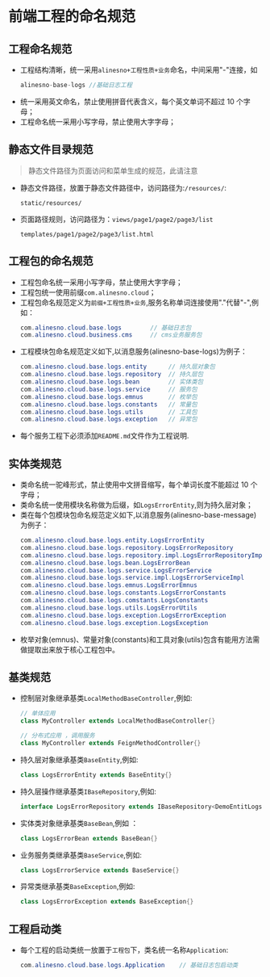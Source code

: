 # 前端工程的命名规范

## 工程命名规范

- 工程结构清晰，统一采用`alinesno+工程性质+业务`命名，中间采用"-"连接，如
  ```java
  alinesno-base-logs //基础日志工程
  ```
- 统一采用英文命名，禁止使用拼音代表含义，每个英文单词不超过 10 个字母；
- 工程命名统一采用小写字母，禁止使用大字字母；

## 静态文件目录规范

> 静态文件路径为页面访问和菜单生成的规范，此请注意

- 静态文件路径，放置于静态文件路径中，访问路径为:`/resources/`:
  ```
  static/resources/
  ```
- 页面路径规则，访问路径为：`views/page1/page2/page3/list`
  ```
  templates/page1/page2/page3/list.html
  ```

## 工程包的命名规范

- 工程包命名统一采用小写字母，禁止使用大字字母；
- 工程包统一使用前缀`com.alinesno.cloud`；
- 工程包命名规范定义为`前缀+工程性质+业务`,服务名称单词连接使用"."代替"-",例如：
  ```java
  com.alinesno.cloud.base.logs        // 基础日志包
  com.alinesno.cloud.business.cms     // cms业务服务包
  ```
- 工程模块包命名规范定义如下,以消息服务(alinesno-base-logs)为例子：
  ```java
  com.alinesno.cloud.base.logs.entity      // 持久层对象包
  com.alinesno.cloud.base.logs.repository  // 持久层包
  com.alinesno.cloud.base.logs.bean        // 实体类包
  com.alinesno.cloud.base.logs.service     // 服务包
  com.alinesno.cloud.base.logs.emnus       // 枚举包
  com.alinesno.cloud.base.logs.constants   // 常量包
  com.alinesno.cloud.base.logs.utils       // 工具包
  com.alinesno.cloud.base.logs.exception   // 异常包
  ```
- 每个服务工程下必须添加`README.md`文件作为工程说明.

## 实体类规范

- 类命名统一驼峰形式，禁止使用中文拼音缩写，每个单词长度不能超过 10 个字母；
- 类命名统一使用模块名称做为后缀，如`LogsErrorEntity`,则为持久层对象；
- 类在每个包模块包命名规范定义如下,以消息服务(alinesno-base-message)为例子：
  ```java
  com.alinesno.cloud.base.logs.entity.LogsErrorEntity                   // 持久层对象以`Entity`结尾
  com.alinesno.cloud.base.logs.repository.LogsErrorRepository           // 持久层操作以`Repository`结尾
  com.alinesno.cloud.base.logs.repository.impl.LogsErrorRepositoryImpl  // 持久层实现操作以`RepositoryImpl`结尾
  com.alinesno.cloud.base.logs.bean.LogsErrorBean                       // 实体类对象以`Bean`结尾
  com.alinesno.cloud.base.logs.service.LogsErrorService                 // 服务以`Service`结尾
  com.alinesno.cloud.base.logs.service.impl.LogsErrorServiceImpl        // 服务实现以`ServiceImpl`结尾
  com.alinesno.cloud.base.logs.emnus.LogsErrorEmnus                     // 枚举对象只放在Emnus对象中，工程中唯一枚举对象，以`工程名+Emnus` 命名
  com.alinesno.cloud.base.logs.constants.LogsErrorConstants             // 常量只放在一个constants对象中，工程中唯一常量对象,以`工程名+Constants`命名
  com.alinesno.cloud.base.logs.comstants.LogsConstants                  // 自定义异常类以`工程名+异常性质+Exception`命名
  com.alinesno.cloud.base.logs.utils.LogsErrorUtils                     // 工具只放在utils对象中，工程中唯一工具对象，以`工程名+Utils`命名
  com.alinesno.cloud.base.logs.exception.LogsErrorException             // 自定义异常类以`工程名+异常性质+Exception`命名
  com.alinesno.cloud.base.logs.exception.LogsException                  // 自定义全局异常类以`工程名+异常性质+Exception`命名
  ```
- 枚举对象(emnus)、常量对象(constants)和工具对象(utils)包含有能用方法需做提取出来放于核心工程包中。

## 基类规范

- 控制层对象继承基类`LocalMethodBaseController`,例如:

  ```java
  // 单体应用
  class MyController extends LocalMethodBaseController{}

  // 分布式应用 ，调用服务
  class MyController extends FeignMethodController{}
  ```

- 持久层对象继承基类`BaseEntity`,例如:
  ```java
  class LogsErrorEntity extends BaseEntity{}
  ```
- 持久层操作继承基类`IBaseRepository`,例如:
  ```java
  interface LogsErrorRepository extends IBaseRepository<DemoEntitLogsErrorEntity , String>
  ```
- 实体类对象继承基类`BaseBean`,例如 ：
  ```java
  class LogsErrorBean extends BaseBean{}
  ```
- 业务服务类继承基类`BaseService`,例如:
  ```java
  class LogsErrorService extends BaseService{}
  ```
- 异常类继承基类`BaseException`,例如:
  ```java
  class LogsErrorException extends BaseException{}
  ```

## 工程启动类

- 每个工程的启动类统一放置于`工程包`下，类名统一名称`Application`:
  ```java
  com.alinesno.cloud.base.logs.Application    // 基础日志包启动类
  ```
